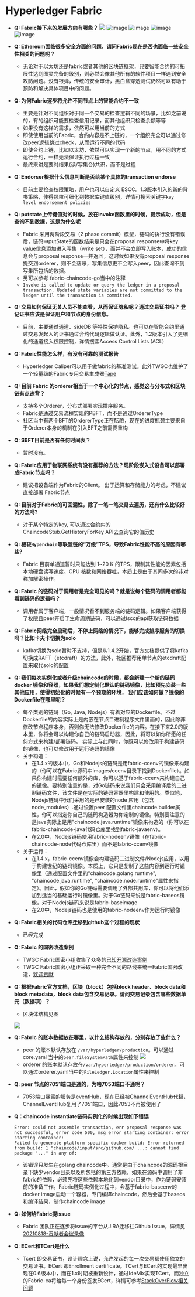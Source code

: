 # Hyperledger Fabric 
- **Q: Fabric接下来的发展方向有哪些？**
    ![](fabric-roadmap.png)
    ![image](https://user-images.githubusercontent.com/7227589/149338953-567e9b72-d7b4-4f56-9148-417c442cb99e.png)
    ![image](https://user-images.githubusercontent.com/7227589/149339058-4350ec3d-3e34-4e78-b539-47417d9245b3.png)
    ![image](https://user-images.githubusercontent.com/7227589/149339138-d6ec4f5f-5347-44af-80c0-d758a4ff8b4f.png)
    ![image](https://user-images.githubusercontent.com/7227589/149339178-a2f1222f-d2c5-4aef-95ff-3c95eb82f63c.png)



- **Q: Ethereum面临很多安全方面的问题，请问Fabric现在是否也面临一些安全性相关的问题呢？**
    - 无论对于以太坊还是fabric或者其他的区块链框架，只要智能合约的可拓展性达到图灵完备的级别，则必然会像其他所有的软件项目一样遇到安全攻防问题。没有银弹，传统的安全审计，黑白盒穿透测试仍然可以有助于预防和解决具体项目中的问题。
- **Q: 为何Fabric逐步将允许不同节点上的智能合约不一致**
    - 主要是针对不同组织对于同一个交易的检查逻辑不同的场景，比如之前说的，有的组织可能要检查信用记录，而其他组织只检查余额等等
    - 如果没有这样的需求，依然可以用当前的方式
    - 即使使用当前的Fabric，合约内容是不上链的，一个组织完全可以通过修改peer逻辑跳过check，从而运行不同的代码
    - 即使合约上链，比如以太坊，依然可以实现一个新的节点，用不同的方式运行合约，一样无法保证执行过程一致
    - 最终来讲是要对结果(读/写集合)共识，而不是过程
- **Q: Endorser根据什么信息判断是否给某个具体的transaction endorse**
    - 目前主要检查权限策略，用户也可以自定义 ESCC。1.3版本引入的新的背书策略，使得颗粒可细化到数据库键值级别，详情可搜索关键字`key level endorsement policies`
- **Q: putstate上传键值对的时候，放在invoke函数里的时候，提示成功，但是查询不到数据，这是为什么呢**
    - Fabric 采用两阶段交易（2 phase commit）模型，链码的执行没有错误后，链码中putState的函数结果是只会在proposal response中将key value信息添加进入写集（write set），而并不会立即写入账本，成功的信息会与proposal response一并返回，这时候如果没有proposal response提交到orderer，则不会落账，写集信息更不会写入peer，因此查询不到写集所包括的数据。
    - 另可以参考 fabric-chaincode-go当中的注释
    - `Invoke is called to update or query the ledger in a proposal transaction. Updated state variables are not committed to the ledger until the transaction is committed.`
- **Q: 交易如何保证无关人员不能查看，从而保证隐私呢？通过交易证书吗？ 登记证书应该是保证用户和节点的身份信息。**
    - 目前，主要通过通道、sideDB 等特性保护隐私。也可以在智能合约里通过交易发起人的证书通过合约代码逻辑做认证。此外，1.2版本引入了更细化的通道接入权限控制，详情搜索Access Control Lists (ACL)
- **Q: Fabric性能怎么样，有没有可靠的测试报告**
    - Hyperledger Caliper可以用于做fabric的基准测试。此外TWGC也维护了一个轻量级的Fabric专用交易生成器[Tape](https://github.com/Hyperledger-TWGC/tape)
- **Q: 目前 Fabric 的orderer相当于一个中心化的节点，感觉这与分布式和区块链有点违背？**
    - 支持多个Orderer，分布式部署实现排序服务。
    - Fabric是通过交易流程实现的PBFT，而不是通过OrdererType
    - 社区当中有两个BFT的OrdererType正在酝酿，现在的进度瓶颈主要来自于Orderer本身的机制在引入BFT之前需要重构
- **Q: SBFT目前是否有任何时间表？**
    - 暂时没有。
- **Q: Fabric应用于物联网系统有没有推荐的方法？现阶段嵌入式设备可以部署成Fabric节点吗？**
    - 建议把设备端作为Fabric的Client。 出于运算和存储能力的考虑，不建议直接部署 Fabric节点
- **Q: 目前对于Fabric的可回溯性，除了一笔一笔交易去遍历，还有什么比较好的方法吗?**
    - 对于某个特定的key, 可以通过合约内的ChaincodeStub.GetHistoryForKey API去查询它的值历史
- **Q: 相较`Hyperchain`等联盟链的“万级”TPS，导致Fabric性能不高的原因有哪些?**
    - Fabric 目前单通道暂时只能达到 1~20 K 的TPS，限制其性能的因素包括本地硬盘读写速度、CPU 核数和网络吞吐，本质上是由于其间多次的非对称加解密操作。
- **Q: Fabric 的链码对于调用者是完全可见的吗？就是说每个链码的调用者都能看到链码的逻辑吗？**
    - 调用者属于客户端，一般情况看不到服务端的链码逻辑。如果客户端获得了权限且peer开启了生命周期链码，可以通过lscc的api获取链码数据
- **Q: Fabric网络完全启动后，不停止网络的情况下，能够完成排序服务的切换吗？比如卡夫卡切换为solo**
    - kafka切换为solo暂时不支持，但是从1.4.2开始，官方文档提供了将kafka切换成RAFT（etcdraft）的方法，此外，社区推荐用单节点的etcdraft配置来取代solo的配置
- **Q: 我们每次实例化或者升级chaincode的时候，都会新建一个新的链码 docker 镜像和容器，如果我们想定制化默认的链码镜像，比如预先安装一些其他应用，使得初始化的时候有一个预期的环境， 我们应该如何做？镜像的Dockerfile在哪里呢？**
    - 每个类别的链码（Go, Java, Nodejs）有着对应的Dockerfile。不过Dockerfile的内容实际上是内嵌在节点二进制程序文件里面的，因此除非修改节点程序本身，否则你无法修改Dockerfile的内容。在接下来2.0的版本里，你将会可以构建你自己的链码启动器，因此，将可以如你所愿的任何方式来构建/部署链码。 实际上与此同时，你既可以修改用于构建链码的镜像，也可以修改用于运行链码的镜像
    - 关于构造：
        - 在1.4.x的版本中，Go和Nodejs的链码是用fabric-ccenv的镜像来构建的（你可以在Fabric源码中images/ccenv目录下找到Dockerfile）。如果你构建时需要任何额外的库，你可以基于fabric-ccenv来构建自己的镜像。要特别注意的是，对Go链码来说我们只会采用编译后的二进制链码文件，该文件是在实际的链码容器里构建和使用的。类似地，Nodejs链码中我们采用的是已安装的node 应用（包含node_modules）.通过设置peer 配置文件里chaincode.builder属性，你可以指定你自己的链码构造器为你定制的镜像。特别要注意的是java实际上是用"chaincode.java.runtime"镜像来构造的（你可以在fabric-chaincode-java代码仓库里找到fabric-javaenv）。
        - 在2.0中，Nodejs链码使用fabric-nodeenv镜像（在fabric-chaincode-node代码仓库里）而不是fabric-ccenv镜像
    - 关于运行：
        - 在1.4.x，fabric-ccenv镜像会构建链码二进制文件/Nodejs应用，以用于构建世纪的链码镜像。本质上，它只是复制了这些内容到运行时镜像里（通过配置文件里的"chaincode.golang.runtime", "chaincode.java.runtime", "chaincode.node.runtime"属性来指定）。因此，假如你的Go链码需要调用了外部共用库，你可以将他们添加到适当的基础运行时镜像里。对于Go链码来说是fabric-baseos镜像，对于Nodejs链码来说是fabric-baseimage
        - 在2.0中，Nodejs链码也是使用的fabric-nodeenv作为运行时镜像

- **Q: Fabric相关的代码仓库迁移到github这个过程的现状**
    - 已经完成
- **Q: Fabric 的国密改造案例**
    - TWGC Fabric国密小组收集了众多的[已知开源改造案例](https://github.com/Hyperledger-TWGC/fabric-gm-wiki/wiki/%E5%B7%B2%E7%9F%A5%E5%BC%80%E6%BA%90%E9%A1%B9%E7%9B%AE)
    - TWGC Fabric国密小组正采取一种完全不同的路线来统一Fabric国密改造，[欢迎贡献](https://github.com/Hyperledger-TWGC/fabric-gm-wiki)
- **Q: 根据Fabric官方文档，区块（block）包括block header、block data和block metadata，block data包含交易记录。请问交易记录包含哪些数据单元（数据项）？**
    - 区块体结构见图
    
    ![](fabricV1Block.png)
- **Q: Fabric 的账本数据放在哪里，以什么结构存放的，分别存放了些什么？**
    - peer 的账本默认存放在 `/var/hyperledger/production`。可以通过core.yaml 当中的`peer.fileSystemPath`属性来控制
    ![](fabric-peer-ledgersData.png)
    - orderer 的账本默认存放在`/var/hyperledger/production/orderer`。可以通过orderer.yaml当中的`FileLedger.Location`属性来控制
    
- **Q: peer 节点的7051端口是通的，为啥7053端口不通呢？**
    - 7053端口暴露的服务是eventHub，现在已经被ChannelEventHub代替，ChannelEventHub复用了7051端口，因此7053不再被使用了
- **Q：chaincode instantiate链码实例化的时候出现如下错误**
    ```
    Error: could not assemble transaction, err proposal response was not successful, error code 500, msg error starting container: error starting container: 
    Failed to generate platform-specific docker build: Error returned from build: 1 "chaincode/input/src/github.com/ ...: cannot find package "..." in any of:
    ```
    - 该错误只发生在golang chaincode中。通常是由于chaincode的源码根目录下缺少vendor目录以及所包括的第三方依赖，如果在源码中调用了非fabric的依赖，必须先将这些依赖本地化到vendor目录中，作为链码安装前的准备工作。Fabric链码实例化过程中，会基于fabric-baseenv的docker image启动一个容器，专门编译chaincode，然后会基于baseos和编译结果，制作chaincode image
- **Q: 如何给Fabric提issue**
    - Fabric 团队正在逐步将issue的平台从JIRA迁移往Github Issue，详情见[20210818-贡献者会议录像](https://wiki.hyperledger.org/display/fabric/Contributor+Meetings+2021?preview=%2F41590443%2F56723444%2F20210818_contributors_meeting.mp4)
    
- **Q: ECert和TCert是什么**
    - Tcert 即交易证书，设计理念上说，允许发起的每一次交易都使用独立的交易证书。ECert 即Enrollment certificate。TCert与ECert的实现最早出现在0.6版本中，而在1.x时期被重新设计，通过IdeMix实现TCert，而独立的Fabric-ca将给每一个身份签发ECert，详情可参考[StackOverFlow相关问题](https://stackoverflow.com/questions/47645800/transaction-certificate-tcerts-in-hyperledger-fabric-1-0)
